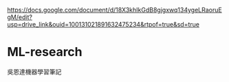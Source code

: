 https://docs.google.com/document/d/18X3khIkGdB8gjgxwq134ygeLRaoruEgM/edit?usp=drive_link&ouid=100131021891632475234&rtpof=true&sd=true

# ML-research
吳恩達機器學習筆記
